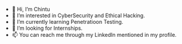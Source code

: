 - 👋 Hi, I’m Chintu
- 👀 I’m interested in CyberSecurity and Ethical Hacking.
- 🌱 I’m currently learning Penetratioon Testing.
- 💞️ I’m looking for Internships.
- 📫 You can reach me through my LinkedIn mentioned in my profile.

<!---
nick6249/nick6249 is a ✨ special ✨ repository because its `README.md` (this file) appears on your GitHub profile.
You can click the Preview link to take a look at your changes.
--->
